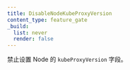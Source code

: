 ```yaml
---
title: DisableNodeKubeProxyVersion
content_type: feature_gate
_build:
  list: never
  render: false
---
```

<!--
Disable setting the `kubeProxyVersion` field of the Node.
-->
禁止设置 Node 的 `kubeProxyVersion` 字段。

